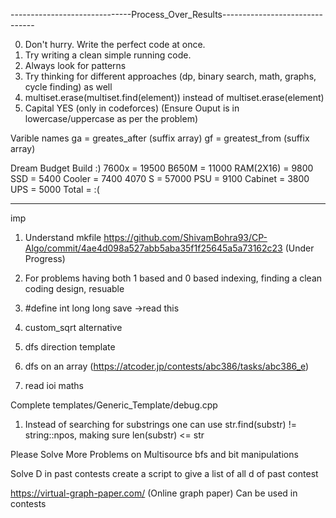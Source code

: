 ------------------------------Process_Over_Results-------------------------------



0. Don't hurry. Write the perfect code at once.
0. Try writing a clean simple running code.
1. Always look for patterns
2. Try thinking for different approaches (dp, binary search, math, graphs, cycle finding) as well
3. multiset.erase(multiset.find(element)) instead of multiset.erase(element)
4. Capital YES (only in codeforces) (Ensure Ouput is in lowercase/uppercase as per the problem)

Varible names
ga = greates_after (suffix array)
gf = greatest_from (suffix array)


Dream Budget Build :)
7600x 	  = 19500
B650M 	  = 11000
RAM(2X16) =  9800
SSD       =  5400
Cooler    =  7400
4070 S    = 57000
PSU   	  =  9100
Cabinet   =  3800
UPS       =  5000
Total 	  =   :(

_________________________________________________________________________________________

imp
1. Understand mkfile
https://github.com/ShivamBohra93/CP-Algo/commit/4ae4d098a527abb5aba35f1f25645a5a73162c23 
(Under Progress)



2. For problems having both 1 based and 0 based indexing, finding a clean coding design, resuable
3. #define int long long save ->read this
4. custom_sqrt alternative
5. dfs direction template
6. dfs on an array (https://atcoder.jp/contests/abc386/tasks/abc386_e)
7. read ioi maths

Complete templates/Generic_Template/debug.cpp


1. Instead of searching for substrings one can use
	str.find(substr) != string::npos, making sure len(substr) <= str


Please Solve More Problems on Multisource bfs and bit manipulations

Solve D in past contests
create a script to give a list of all d of past contest


https://virtual-graph-paper.com/
(Online graph paper)
Can be used in contests